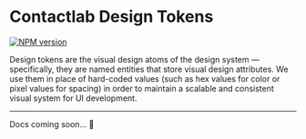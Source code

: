 # Contactlab Design Tokens

[![NPM version](https://img.shields.io/npm/v/@contactlab/design-tokens.svg)](https://www.npmjs.com/package/@contactlab/design-tokens)

Design tokens are the visual design atoms of the design system — specifically, they are named entities that store visual design attributes. We use them in place of hard-coded values (such as hex values for color or pixel values for spacing) in order to maintain a scalable and consistent visual system for UI development.

---

Docs coming soon... 🚧
